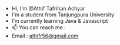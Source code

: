 - Hi, I’m @Athif Tafrihan Achyar
- I'm a student from Tanjungpura University
- I’m currently learning Java & Javascript
- 📫 You can reach me :
- Email : athifr56@gmail.com
